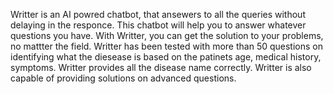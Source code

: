 Writter is an AI powred chatbot, that ansewers to all the queries without delaying in the responce. This chatbot will help you to answer whatever questions you have. 
With Writter, you can get the solution to your problems, no mattter the field. 
Writter has been tested with more than 50 questions on identifying what the diesease is based on the patinets age, medical history, symptoms. Writter provides all the disease name correctly.
Writter is also capable of providing solutions on advanced questions.
